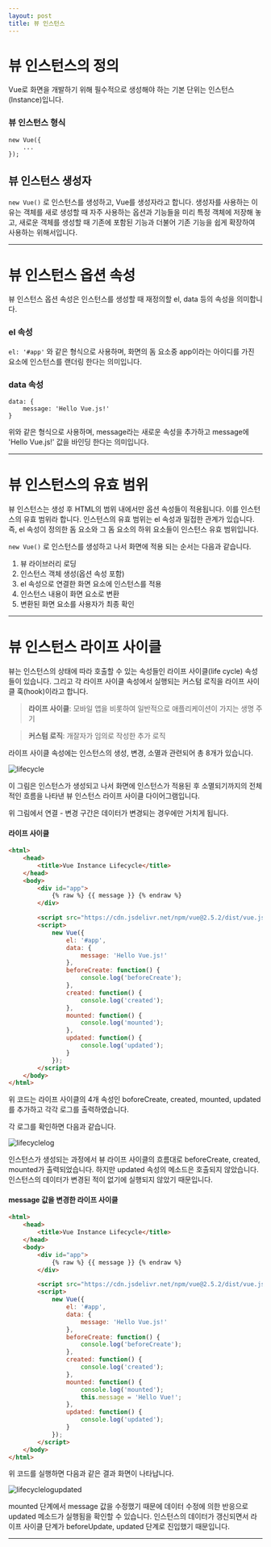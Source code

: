 ```yaml
---
layout: post
title: 뷰 인스턴스
---
```


# 뷰 인스턴스의 정의

Vue로 화면을 개발하기 위해 필수적으로 생성해야 하는 기본 단위는 인스턴스(Instance)입니다.

### 뷰 인스턴스 형식

```
new Vue({
    ...
});
```

## 뷰 인스턴스 생성자

`new Vue()` 로 인스턴스를 생성하고, Vue를 생성자라고 합니다. 생성자를 사용하는 이유는 객체를 새로 생성할 때 자주 사용하는 옵션과 기능들을 미리 특정 객체에 저장해 놓고, 새로운 객체를 생성할 때 기존에 포함된 기능과 더불어 기존 기능을 쉽게 확장하여 사용하는 위해서입니다.

***

# 뷰 인스턴스 옵션 속성

뷰 인스턴스 옵션 속성은 인스턴스를 생성할 때 재정의할 el, data 등의 속성을 의미합니다.

### el 속성
`el: '#app'` 와 같은 형식으로 사용하며, 화면의 돔 요소중 app이라는 아이디를 가진 요소에 인스턴스를 랜더링 한다는 의미입니다.

### data 속성

```
data: {
    message: 'Hello Vue.js!'
}
```

위와 같은 형식으로 사용하며, message라는 새로운 속성을 추가하고 message에 'Hello Vue.js!' 값을 바인딩 한다는 의미입니다.

***

# 뷰 인스턴스의 유효 범위

뷰 인스턴스는 생성 후 HTML의 범위 내에서만 옵션 속성들이 적용됩니다. 이를 인스턴스의 유효 범위라 합니다. 인스턴스의 유효 범위는 el 속성과 밀접한 관계가 있습니다. 즉, el 속성이 정의한 돔 요소와 그 돔 요소의 하위 요소들이 인스턴스 유효 범위입니다.

`new Vue()` 로 인스턴스를 생성하고 나서 화면에 적용 되는 순서는 다음과 같습니다.

1. 뷰 라이브러리 로딩
2. 인스턴스 객체 생성(옵션 속성 포함)
3. el 속성으로 연결한 화면 요소에 인스턴스를 적용
4. 인스턴스 내용이 화면 요소로 변환
5. 변환된 화면 요소를 사용자가 최종 확인

***

# 뷰 인스턴스 라이프 사이클

뷰는 인스턴스의 상태에 따라 호출할 수 있는 속성들인 라이프 사이클(life cycle) 속성들이 있습니다. 그리고 각 라이프 사이클 속성에서 실행되는 커스텀 로직을 라이프 사이클 훅(hook)이라고 합니다.

> **라이프 사이클**: 모바일 앱을 비롯하여 일반적으로 애플리케이션이 가지는 생명 주기

> **커스텀 로직**: 개잘자가 임의로 작성한 추가 로직

라이프 사이클 속성에는 인스턴스의 생성, 변경, 소멸과 관련되어 총 8개가 있습니다.

![lifecycle](/images/lifecycle.png)

이 그림은 인스턴스가 생성되고 나서 화면에 인스턴스가 적용된 후 소멸되기까지의 전체적인 흐름을 나타낸 뷰 인스턴스 라이프 사이클 다이어그램입니다.

위 그림에서 연결 - 변경 구간은 데이터가 변경되는 경우에만 거치게 됩니다.

#### 라이프 사이클

```html
<html>
    <head>
        <title>Vue Instance Lifecycle</title>
    </head>
    <body>
        <div id="app">
            {% raw %} {{ message }} {% endraw %}
        </div>

        <script src="https://cdn.jsdelivr.net/npm/vue@2.5.2/dist/vue.js"></script>
        <script>
            new Vue({
                el: '#app',
                data: {
                    message: 'Hello Vue.js!'
                },
                beforeCreate: function() {
                    console.log('beforeCreate');
                },
                created: function() {
                    console.log('created');
                },
                mounted: function() {
                    console.log('mounted');
                },
                updated: function() {
                    console.log('updated');
                }
            });
        </script>
    </body>
</html>
```

위 코드는 라이프 사이클의 4개 속성인 boforeCreate, created, mounted, updated를 추가하고 각각 로그를 출력하였습니다.

각 로그를 확인하면 다음과 같습니다.

![lifecyclelog](/images/lifecyclelog.png)

인스턴스가 생성되는 과정에서 뷰 라이프 사이클의 흐름대로 beforeCreate, created, mounted가 출력되었습니다. 하지만 updated 속성의 메소드은 호출되지 않았습니다. 인스턴스의 데이터가 변경된 적이 없기에 실행되지 않았기 때문입니다.

#### message 값을 변경한 라이프 사이클

```html
<html>
    <head>
        <title>Vue Instance Lifecycle</title>
    </head>
    <body>
        <div id="app">
            {% raw %} {{ message }} {% endraw %}
        </div>

        <script src="https://cdn.jsdelivr.net/npm/vue@2.5.2/dist/vue.js"></script>
        <script>
            new Vue({
                el: '#app',
                data: {
                    message: 'Hello Vue.js!'
                },
                beforeCreate: function() {
                    console.log('beforeCreate');
                },
                created: function() {
                    console.log('created');
                },
                mounted: function() {
                    console.log('mounted');
                    this.message = 'Hello Vue!';
                },
                updated: function() {
                    console.log('updated');
                }
            });
        </script>
    </body>
</html>
```

위 코드를 실행하면 다음과 같은 결과 화면이 나타납니다.

![lifecyclelogupdated](/images/lifecyclelogupdated.png)

mounted 단계에서 message 값을 수정했기 때문에 데이터 수정에 의한 반응으로 updated 메소드가 실행됨을 확인할 수 있습니다. 인스턴스의 데이터가 갱신되면서 라이프 사이클 단계가 beforeUpdate, updated 단계로 진입했기 때문입니다.

***
